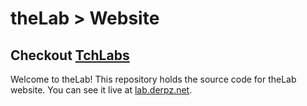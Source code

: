 # theLab > Website

## Checkout [TchLabs](https://tchlabs.net)

Welcome to theLab! This repository holds the source code for theLab website.
You can see it live at [lab.derpz.net](https://lab.derpz.net).